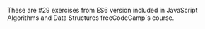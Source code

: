 These are #29 exercises from ES6 version included in JavaScript Algorithms and Data Structures freeCodeCamp´s course.
